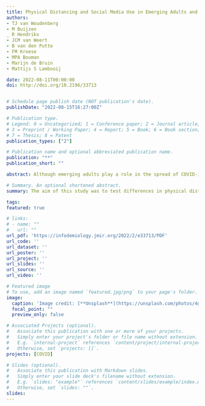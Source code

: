 ```yaml
---
title: Physical Distancing and Social Media Use in Emerging Adults and Adults During the COVID-19 Pandemic; Large-scale Cross-sectional and Longitudinal Survey Study
authors:
- TJ van Woudenberg
- M Buijzen
_ R Hendrikx
- JCM van Weert
- B van den Putte
- FM Kroese
- MPA Bouman
- Marijn de Bruin
- Mattijs S Lambooij

date: 2022-08-11T00:00:00
doi: http://doi.org/10.2196/33713


# Schedule page publish date (NOT publication's date).
publishDate: "2022-08-15T16:27:00Z"

# Publication type.
# Legend: 0 = Uncategorized; 1 = Conference paper; 2 = Journal article;
# 3 = Preprint / Working Paper; 4 = Report; 5 = Book; 6 = Book section;
# 7 = Thesis; 8 = Patent
publication_types: ["2"]

# Publication name and optional abbreviated publication name.
publication: "**"
publication_short: ""

abstract: Although emerging adults play a role in the spread of COVID-19, they are less likely to develop severe symptoms after infection. Emerging adults’ relatively high use of social media as a source of information raises concerns regarding COVID-19–related behavioral compliance (ie, physical distancing) in this age group. This study aimed to investigate physical distancing among emerging adults in comparison with adults and examine the role of using social media for COVID-19 news and information in this regard. In addition, this study explored the relationship between physical distancing and using different social media platforms and sources. The secondary data of a large-scale longitudinal national survey (N=123,848) between April and November 2020 were used. Participants indicated, ranging from 1 to 8 waves, how often they were successful in keeping a 1.5-m distance on a 7-point Likert scale. Participants aged between 18 and 24 years were considered emerging adults, and those aged >24 years were considered adults. In addition, a dummy variable was created to indicate per wave whether participants used social media for COVID-19 news and information. A subset of participants received follow-up questions to determine which platforms they used and what sources of news and information they had seen on social media. All preregistered hypotheses were tested with linear mixed-effects models and random intercept cross-lagged panel models. Emerging adults reported fewer physical distancing behaviors than adults (β=−.08, t86,213.83=−26.79; P<.001). Moreover, emerging adults were more likely to use social media for COVID-19 news and information (b=2.48; odds ratio 11.93 [95% CI=9.72-14.65]; SE 0.11; Wald=23.66; P<.001), which mediated the association with physical distancing but only to a small extent (indirect effect; b=−0.03, 95% CI −0.04 to −0.02). Contrary to our hypothesis, the longitudinal random intercept cross-lagged panel model showed no evidence that physical distancing was not influenced by social media use in the previous wave. However, evidence indicated that social media use affects subsequent physical distancing behavior. Moreover, additional analyses showed that the use of most social media platforms (ie, YouTube, Facebook, and Instagram) and interpersonal communication were negatively associated with physical distancing, whereas other platforms (ie, LinkedIn and Twitter) and government messages had no or small positive associations with physical distancing. In conclusion, we should be vigilant with regard to the physical distancing of emerging adults, but the study results did not indicate concerns regarding the role of social media for COVID-19 news and information. However, as the use of some social media platforms and sources showed negative associations with physical distancing, future studies should more carefully examine these factors to better understand the associations between social media use for news and information and behavioral interventions in times of crisis.

# Summary. An optional shortened abstract.
summary: The aim of this study was to test differences in physical distancing between emerging adults and adults, and test the role of using social media for COVID-19 news and information.

tags:
featured: true

# links:
# - name: ""
#   url: ""
url_pdf: 'https://infodemiology.jmir.org/2022/2/e33713/PDF'
url_code: ''
url_dataset: ''
url_poster: ''
url_project: ''
url_slides: ''
url_source: ''
url_video: ''

# Featured image
# To use, add an image named `featured.jpg/png` to your page's folder. 
image:
  caption: 'Image credit: [**Unsplash**](https://unsplash.com/photos/4gFmmn3FM7w)'
  focal_point: ""
  preview_only: false

# Associated Projects (optional).
#   Associate this publication with one or more of your projects.
#   Simply enter your project's folder or file name without extension.
#   E.g. `internal-project` references `content/project/internal-project/index.md`.
#   Otherwise, set `projects: []`.
projects: [COVID]

# Slides (optional).
#   Associate this publication with Markdown slides.
#   Simply enter your slide deck's filename without extension.
#   E.g. `slides: "example"` references `content/slides/example/index.md`.
#   Otherwise, set `slides: ""`.
slides:
---
```

